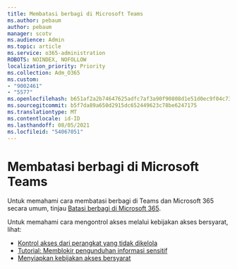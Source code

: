 ```yaml
---
title: Membatasi berbagi di Microsoft Teams
ms.author: pebaum
author: pebaum
manager: scotv
ms.audience: Admin
ms.topic: article
ms.service: o365-administration
ROBOTS: NOINDEX, NOFOLLOW
localization_priority: Priority
ms.collection: Adm_O365
ms.custom:
- "9002461"
- "5577"
ms.openlocfilehash: b651af2a2b74647625adfc7af3a90f90808d1e51d0ec9f04c73313fd7232c4ac
ms.sourcegitcommit: b5f7da89a650d2915dc652449623c78be6247175
ms.translationtype: MT
ms.contentlocale: id-ID
ms.lasthandoff: 08/05/2021
ms.locfileid: "54067051"
---
```

# <a name="limit-sharing-in-microsoft-teams"></a>Membatasi berbagi di Microsoft Teams

Untuk memahami cara membatasi berbagi di Teams dan Microsoft 365 secara umum, tinjau [Batasi berbagi di Microsoft 365](https://docs.microsoft.com/microsoft-365/solutions/microsoft-365-limit-sharing?view=o365-worldwide).

Untuk memahami cara mengontrol akses melalui kebijakan akses bersyarat, lihat:

- [Kontrol akses dari perangkat yang tidak dikelola](https://docs.microsoft.com/sharepoint/control-access-from-unmanaged-devices)
- [Tutorial: Memblokir pengunduhan informasi sensitif](https://docs.microsoft.com/cloud-app-security/use-case-proxy-block-session-aad)
- [Menyiapkan kebijakan akses bersyarat](https://docs.microsoft.com/microsoft-365/business/set-up-conditional-access-policies?view=o365-worldwide)
